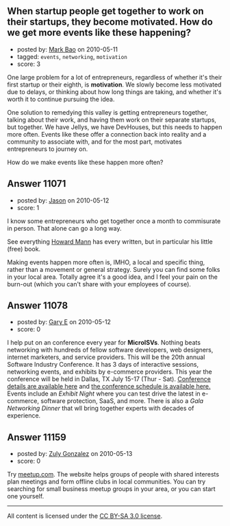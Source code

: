 ## When startup people get together to work on their startups, they become motivated. How do we get more events like these happening?

- posted by: [Mark Bao](https://stackexchange.com/users/-1/58-mark-bao) on 2010-05-11
- tagged: `events`, `networking`, `motivation`
- score: 3

One large problem for a lot of entrepreneurs, regardless of whether it's their first startup or their eighth, is **motivation**. We slowly become less motivated due to delays, or thinking about how long things are taking, and whether it's worth it to continue pursuing the idea.

One solution to remedying this valley is getting entrepreneurs together, talking about their work, and having them work on their separate startups, but together. We have Jellys, we have DevHouses, but this needs to happen more often. Events like these offer a connection back into reality and a community to associate with, and for the most part, motivates entrepreneurs to journey on.

How do we make events like these happen more often?


## Answer 11071

- posted by: [Jason](https://stackexchange.com/users/-1/2-jason) on 2010-05-12
- score: 1

<p>I know some entrepreneurs who get together once a month to commisurate in person.  That alone can go a long way.</p>

<p>See everything <a href="http://blog.asmartbear.com/howard-mann-interview.html" rel="nofollow">Howard Mann</a> has every written, but in particular his little (free) book.</p>

<p>Making events happen more often is, IMHO, a local and specific thing, rather than a movement or general strategy.  Surely you can find some folks in your local area.  Totally agree it's a good idea, and I feel your pain on the burn-out (which you can't share with your employees of course).</p>



## Answer 11078

- posted by: [Gary E](https://stackexchange.com/users/-1/2587-gary-e) on 2010-05-12
- score: 0

<p>I help put on an conference every year for <strong>MicroISVs</strong>. Nothing beats networking with hundreds of fellow software developers, web designers, internet marketers, and service providers. This will be the 20th annual Software Industry Conference. It has 3 days of interactive sessions, networking events, and exhibits by e-commerce providers. This year the conference will be held in Dallas, TX July 15-17 (Thur - Sat). <a href="http://sic.org" rel="nofollow">Conference details are available here</a> and <a href="http://sic.org/quicksched.asp" rel="nofollow">the conference schedule is available here.</a> Events include an <em>Exhibit Night</em> where you can test drive the latest in e-commerce, software protection, SaaS, and more. There is also a <em>Gala Networking Dinner</em> that wll bring together experts with decades of experience.</p>



## Answer 11159

- posted by: [Zuly Gonzalez](https://stackexchange.com/users/-1/2692-zuly-gonzalez) on 2010-05-13
- score: 0

<p>Try <a href="http://www.meetup.com/" rel="nofollow">meetup.com</a>. The website helps groups of people with shared interests plan meetings and form offline clubs in local communities. You can try searching for small business meetup groups in your area, or you can start one yourself.  </p>




---

All content is licensed under the [CC BY-SA 3.0 license](https://creativecommons.org/licenses/by-sa/3.0/).
